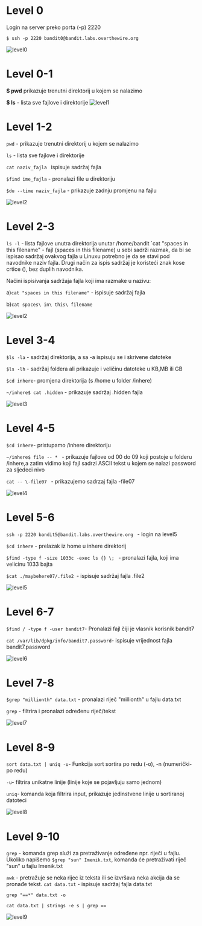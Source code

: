 # Level 0

Login na server preko porta (-p) 2220

`$ ssh -p 2220 bandit0@bandit.labs.overthewire.org` 

![level0](../level0.png)

# Level 0-1
**$ pwd** prikazuje trenutni direktorij u kojem se nalazimo 

**$ ls** - lista sve fajlove i direktorije
![level1](../level0-1.png)
# Level 1-2

`pwd` - prikazuje trenutni direktorij u kojem se nalazimo

`ls` - lista sve fajlove i direktorije

`cat naziv_fajla ` ispisuje sadržaj fajla

`$find ime_fajla` - pronalazi file u direktoriju

`$du --time naziv_fajla` - prikazuje zadnju promjenu na fajlu

![level2](../level-1-2.png)
# Level 2-3
`ls -l` - lista fajlove unutra direktorija unutar /home/bandit
`cat "spaces in this filename" - fajl (spaces in this filename) u sebi sadrži razmak, da bi se ispisao sadržaj ovakvog fajla u Linuxu potrebno je da se stavi pod navodnike naziv fajla. Drugi način za ispis sadržaj je koristeći znak kose crtice (\), bez duplih navodnika. 

Načini ispisivanja sadržaja fajla koji ima razmake u nazivu:

a)`cat "spaces in this filename"` - ispisuje sadržaj fajla 

b)`cat spaces\ in\ this\ filename`

![level2](../level2-3.png)

# Level 3-4
`$ls -la` - sadržaj direktorija, a sa -a ispisuju se i skrivene datoteke

`$ls -lh` - sadržaj foldera ali prikazuje i veličinu datoteke u KB,MB ili GB

`$cd inhere`- promjena direktorija (s /home u folder /inhere)

`~/inhere$ cat .hidden` - prikazuje sadržaj .hidden fajla  

![level3](../level3.png)

# Level 4-5
`$cd inhere`- pristupamo /inhere direktoriju

`~/inhere$ file -- * ` - prikazuje fajlove od 00 do 09 
koji postoje u folderu /inhere,a zatim vidimo koji fajl sadrzi ASCII tekst u kojem se nalazi password za sljedeci nivo

`cat -- \-file07 ` - prikazujemo sadrzaj fajla -file07

![level4](../level4.png)
# Level 5-6

`ssh -p 2220 bandit5@bandit.labs.overthewire.org ` - login na level5

`$cd inhere` - prelazak iz home u inhere direktorij

`$find -type f -size 1033c -exec ls {} \; ` - pronalazi fajla, koji ima velicinu 1033 bajta 

`$cat ./maybehere07/.file2 `- ispisuje sadržaj fajla .file2

![level5](../level5.png)

# Level 6-7
`$find / -type f -user bandit7`- Pronalazi fajl čiji je vlasnik korisnik bandit7

`cat /var/lib/dpkg/info/bandit7.password`- ispisuje vrijednost fajla bandit7.password

![level6](../level6.png)
# Level 7-8
`$grep "millionth" data.txt` - pronalazi riječ "millionth" u fajlu data.txt

`grep` - filtrira i pronalazi određenu riječ/tekst

![level7](../level7.png)
# Level 8-9

`sort data.txt | uniq -u`- Funkcija sort sortira po redu (-o), -n (numerički-po redu)

`-u`- filtrira unikatne linije (linije koje se pojavljuju samo jednom)

`uniq`- komanda koja filtrira input, prikazuje jedinstvene linije u sortiranoj datoteci

![level8](../level8.png)
   
# Level 9-10

`grep` - komanda grep služi za pretraživanje određene npr. riječi u fajlu. Ukoliko napišemo `$grep "sun" Imenik.txt`, komanda će pretraživati riječ "sun" u fajlu Imenik.txt

`awk` - pretražuje se neka rijec iz teksta ili se izvršava neka akcija da se pronađe tekst. 
` cat data.txt ` - ispisuje sadržaj fajla data.txt

`grep "==*" data.txt -o` 

`cat data.txt | strings -e s | grep ==`

![level9](../level9.png)
